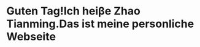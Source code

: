 <html>
  <head>
    <title>个人网页</title>
  </head>
  <body>
    <h1>Guten Tag!Ich heiβe Zhao Tianming.Das ist meine personliche Webseite</h1>
